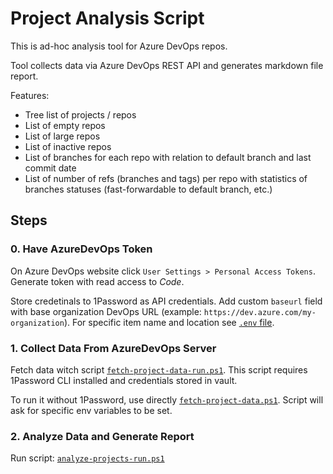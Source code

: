 # Project Analysis Script

This is ad-hoc analysis tool for Azure DevOps repos.

Tool collects data via Azure DevOps REST API and generates markdown file report.

Features:
* Tree list of projects / repos
* List of empty repos
* List of large repos
* List of inactive repos
* List of branches for each repo with relation to default branch and last commit date
* List of number of refs (branches and tags) per repo with statistics of branches statuses (fast-forwardable to default branch, etc.)

## Steps

### 0. Have AzureDevOps Token

On Azure DevOps website click `User Settings > Personal Access Tokens`. Generate token with read access to _Code_. 

Store credetinals to 1Password as API credentials. Add custom `baseurl` field with base organization DevOps URL (example: `https://dev.azure.com/my-organization`). For specific item name and location see [`.env` file](./fetch-project-data.env).
 
### 1. Collect Data From AzureDevOps Server

Fetch data witch script [`fetch-project-data-run.ps1`](./fetch-project-data-run.ps1). This script requires 1Password CLI installed and credentials stored in vault. 

To run it without 1Password, use directly [`fetch-project-data.ps1`](./fetch-project-data.ps1). Script will ask for specific env variables to be set.

### 2. Analyze Data and Generate Report

Run script: [`analyze-projects-run.ps1`](./analyze-projects-run.ps1)